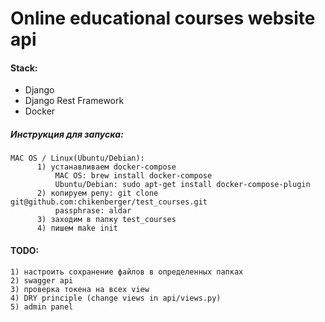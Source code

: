 # Online educational courses website api

#### Stack:
- Django
- Django Rest Framework
- Docker
##### Инструкция для запуска:
    MAC OS / Linux(Ubuntu/Debian):
          1) устанавливаем docker-compose
              MAC OS: brew install docker-compose
              Ubuntu/Debian: sudo apt-get install docker-compose-plugin
          2) копируем репу: git clone git@github.com:chikenberger/test_courses.git
              passphrase: aldar
          3) заходим в папку test_courses
          4) пишем make init


#### TODO:
    1) настроить сохранение файлов в определенных папках
    2) swagger api
    3) проверка токена на всех view
    4) DRY principle (change views in api/views.py)
    5) admin panel
